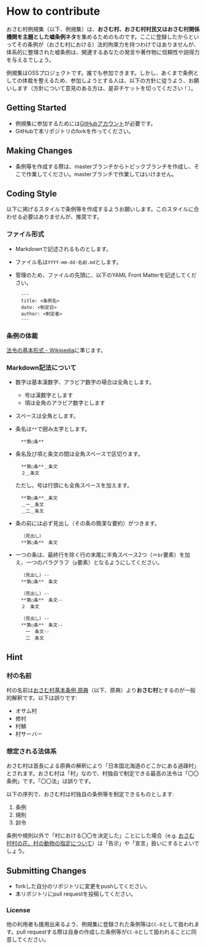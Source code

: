 # How to contribute

おさむ村例規集（以下、例規集）は、**おさむ村、おさむ村村民又はおさむ村関係機関を主題とした嘘条例ネタ**を集めるためのものです。ここに登録したからといってその条例が（おさむ村における）法的拘束力を持つわけではありませんが、体系的に整理された嘘条例は、関連するあなたの発言や著作物に信頼性や説得力を与えるでしょう。

例規集はOSSプロジェクトです。誰でも参加できます。しかし、あくまで条例としての体裁を整えるため、参加しようとする人は、以下の方針に従うよう、お願いします（方針について意見のある方は、是非チケットを切ってください！）。

## Getting Started

- 例規集に参加するためには[GitHubアカウント](https://github.com/signup/free)が必要です。
- GitHubで本リポジトリのforkを作ってください。

## Making Changes

- 条例等を作成する際は、masterブランチからトピックブランチを作成し、そこで作業してください。masterブランチで作業してはいけません。

## Coding Style

以下に掲げるスタイルで条例等を作成するようお願いします。このスタイルに合わせる必要はありませんが、推奨です。

### ファイル形式

- Markdownで記述されるものとします。
- ファイル名は`YYYY-mm-dd-名前.md`とします。
- 管理のため、ファイルの先頭に、以下のYAML Front Matterを記述してください。

        ---
        title: <条例名>
        date: <制定日>
        author: <制定者>
        ---

### 条例の体裁

[法令の基本形式 - Wikipedia](https://ja.wikipedia.org/wiki/%E6%B3%95%E4%BB%A4%E3%81%AE%E5%9F%BA%E6%9C%AC%E5%BD%A2%E5%BC%8F)に準じます。

### Markdown記法について

- 数字は基本漢数字、アラビア数字の場合は全角とします。
    - 号は漢数字とします
    - 項は全角のアラビア数字とします
- スペースは全角とします。
- 条名は`**`で囲み太字とします。

        **第○条**

- 条名及び項と条文の間は全角スペースで区切ります。

        **第○条**＿条文
        ２＿条文

    ただし、号は行頭にも全角スペースを加えます。

        **第○条**＿条文
        ＿一＿条文
        ＿二＿条文

- 条の前には必ず見出し（その条の簡潔な要約）がつきます。

        （見出し）
        **第○条**　条文

- 一つの条は、最終行を除く行の末尾に半角スペース2つ（＝`br`要素）を加え、一つのパラグラフ（`p`要素）となるようにしてください。

        （見出し）--
        **第○条**　条文

        （見出し）--
        **第○条**　条文--
        ２　条文

        （見出し）--
        **第○条**　条文--
        　一　条文--
        　二　条文

## Hint

### 村の名前

村の名前は[おさむ村基本条例 原典](http://ch.nicovideo.jp/osamu/blomaga/ar241922)（以下、原典）より**おさむ村**とするのが一般的解釈です。以下は誤りです:

- オサム村
- 修村
- 村鯖
- 村サーバー

### 想定される法体系

おさむ村は首長による原典の解釈により「日本国北海道のどこかにある過疎村」とされます。おさむ村は「村」なので、村独自で制定できる最高の法令は「〇〇条例」です。「〇〇法」は誤りです。

以下の序列で、おさむ村は村独自の条例等を制定できるものとします:

1. 条例
2. 規則
3. 訓令

条例や規則以外で「村における〇〇を決定した」ことにした場合（e.g. [おさむ村村の花、村の動物の指定について](https://github.com/vill-osamu/reiki/blob/master/2015-11-08-%E3%81%8A%E3%81%95%E3%82%80%E6%9D%91%E6%9D%91%E3%81%AE%E8%8A%B1%E3%80%81%E6%9D%91%E3%81%AE%E5%8B%95%E7%89%A9%E3%81%AE%E6%8C%87%E5%AE%9A%E3%81%AB%E3%81%A4%E3%81%84%E3%81%A6.md)）は「告示」や「宣言」扱いにするとよいでしょう。

## Submitting Changes

- forkした自分のリポジトリに変更をpushしてください。
- 本リポジトリにpull requestを投稿してください。

### License

他の利用者も援用出来るよう、例規集に登録された条例等は`CC-0`として扱われます。pull requestする際は自身の作成した条例等が`CC-0`として扱われることに同意してください。
